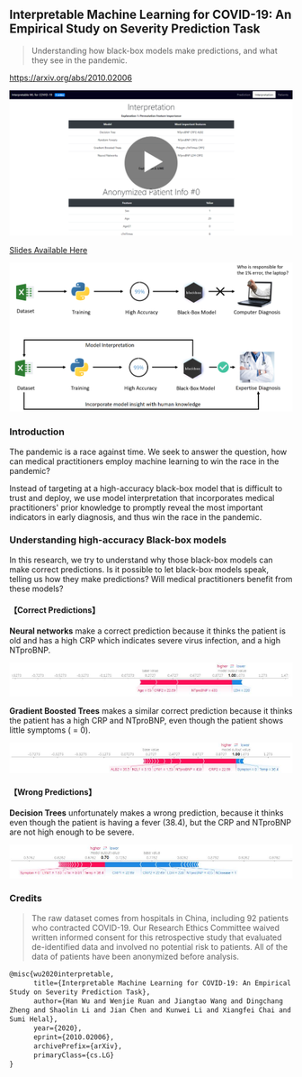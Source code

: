 ## Interpretable Machine Learning for COVID-19: An Empirical Study on Severity Prediction Task

> Understanding how black-box models make predictions, and what they see in the pandemic.

https://arxiv.org/abs/2010.02006

<a href="https://youtu.be/klOPynfwVmI"><img src="doc/video.png"></a>

[Slides Available Here](https://github.com/wuhanstudio/interpretable-ml-covid-19/blob/master/Interpretable-ml-covid19.pdf)

![Introduction](./doc/intro.png)

### Introduction

The pandemic is a race against time. We seek to answer the question, how can medical practitioners employ machine learning to win the race in the pandemic?  

Instead of targeting at a high-accuracy black-box model that is difficult to trust and deploy, we use model interpretation that incorporates medical practitioners' prior knowledge to promptly reveal the most important indicators in early diagnosis, and thus win the race in the pandemic.  

### Understanding high-accuracy Black-box models

In this research, we try to understand why those black-box models can make correct predictions. Is it possible to let black-box models speak, telling us how they make predictions? Will medical practitioners benefit from these models?  

#### 【Correct Predictions】

**Neural networks** make a correct prediction because it thinks the patient is old and has a high CRP which indicates severe virus infection, and a high NTproBNP.  

![](./doc/shap_nn_5.jpg)

**Gradient Boosted Trees** makes a similar correct prediction because it thinks the patient has a high CRP and NTproBNP, even though the patient shows little symptoms ( = 0).

![](./doc/shap_xgb_5.jpg)

#### 【Wrong Predictions】

**Decision Trees** unfortunately makes a wrong prediction, because it thinks even though the patient is having a fever (38.4), but the CRP and NTproBNP are not high enough to be severe.

![](./doc/shap_rf_5.jpg)

### Credits

> The raw dataset comes from hospitals in China, including 92 patients who contracted COVID-19. Our Research Ethics Committee waived written informed consent for this retrospective study that evaluated de-identified data and involved no potential risk to patients. All of the data of patients have been anonymized before analysis.


```
@misc{wu2020interpretable,
      title={Interpretable Machine Learning for COVID-19: An Empirical Study on Severity Prediction Task}, 
      author={Han Wu and Wenjie Ruan and Jiangtao Wang and Dingchang Zheng and Shaolin Li and Jian Chen and Kunwei Li and Xiangfei Chai and Sumi Helal},
      year={2020},
      eprint={2010.02006},
      archivePrefix={arXiv},
      primaryClass={cs.LG}
}
```
